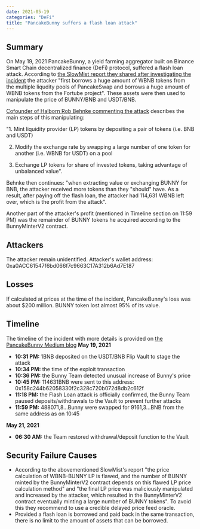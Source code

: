 ```yaml
---
date: 2021-05-19
categories: "DeFi"
title: "PancakeBunny suffers a flash loan attack"
---
```


## Summary

On May 19, 2021 PancakeBunny, a yield farming aggregator built on Binance Smart Chain decentralized finance (DeFi) protocol, suffered a flash loan attack. According to [the SlowMist report they shared after investigating the incident](https://slowmist.medium.com/slowmist-pancakebunny-hack-analysis-4a708e284693) the attacker "first borrows a huge amount of WBNB tokens from the multiple liqudity pools of PancakeSwap and borrows a huge amount of WBNB tokens from the Fortube project". These assets were then used to manipulate the price of BUNNY/BNB and USDT/BNB.

[Cofounder of Halborn Rob Behnke commenting the attack](https://www.halborn.com/blog/post/explained-the-pancakebunny-protocol-hack-may-2021) describes the main steps of this manipulating:

"1. Mint liquidity provider (LP) tokens by depositing a pair of tokens (i.e. BNB and USDT)

2. Modify the exchange rate by swapping a large number of one token for another (i.e. WBNB for USDT) on a pool

3. Exchange LP tokens for share of invested tokens, taking advantage of unbalanced value".

Behnke then continues: "when extracting value or exchanging BUNNY for BNB, the attacker received more tokens than they "should" have. As a result, after paying off the flash loan, the attacker had 114,631 WBNB left over, which is the profit from the attack".

Another part of the attacker's profit (mentioned in Timeline section on 11:59 PM) was the remainder of BUNNY tokens he acquired according to the BunnyMinterV2 contract.

## Attackers

The attacker remain unidentified. 
Attacker's wallet address:
0xa0ACC61547f6bd066f7c9663C17A312b6Ad7E187

## Losses

If calculated at prices at the time of the incident, PancakeBunny's loss was about $200 million. BUNNY token lost almost 95% of its value.

## Timeline

The timeline of the incident with more details is provided on [the PancakeBunny Medium blog](https://pancakebunny.medium.com/hello-bunny-fam-a7bf0c7a07ba)
**May 19, 2021**
- **10:31 PM:** 1BNB deposited on the USDT/BNB Flip Vault to stage the attack
- **10:34 PM:** the time of the exploit transaction
- **10:36 PM:** the Bunny Team detected unusual increase of Bunny's price
- **10:45 PM:** 114631BNB were sent to this address: 0x158c244b62058330f2c328c720b072d8db2c612f
- **11:18 PM:** the Flash Loan attack is officially confirmed, the Bunny Team paused deposits/withdrawals to the Vault to prevent further attacks
- **11:59 PM:** 488071,8...Bunny were swapped for 9161,3...BNB from the same address as on 10:45

**May 21, 2021**
- **06:30 AM:** the Team restored withdrawal/deposit function to the Vault

## Security Failure Causes

- According to the abovementioned SlowMist's report "the price calculation of WBNB-BUNNY LP is flawed, and the number of BUNNY minted by the BunnyMinterV2 contract depends on this flawed LP price calculation method" and "the final LP price was maliciously manipulated and increased by the attacker, which resulted in the BunnyMinterV2 contract eventually minting a large number of BUNNY tokens". To avoid this they recommend to use a credible delayed price feed oracle.
- Provided a flash loan is borrowed and paid back in the same transaction, there is no limit to the amount of assets that can be borrowed.
